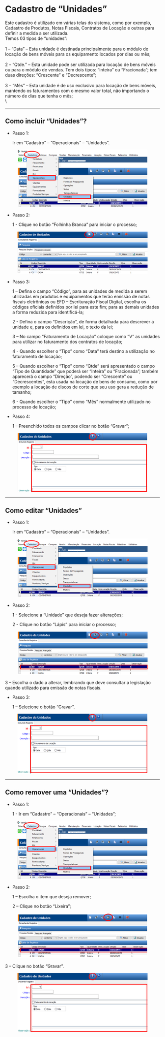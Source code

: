 # Cadastro de “Unidades”

Este cadastro é utilizado em várias telas do sistema, como por exemplo, Cadastro de Produtos, Notas Fiscais, Contratos de Locação e outras para definir a medida a ser utilizada.\
Temos 03 tipos de “unidades”:\
\
1 – “Data” – Esta unidade é destinada principalmente para o módulo de locação de bens móveis para os equipamento locados por dias ou mês;\
\
2 – “Qtde.” – Esta unidade pode ser utilizada para locação de bens móveis ou para o módulo de vendas. Tem dois tipos: “Inteira” ou “Fracionada”; tem duas direções: “Crescente” e “Decrescente”;\
\
3 – “Mês” – Esta unidade é de uso exclusivo para locação de bens móveis, mantendo os faturamentos com o mesmo valor total, não importando o número de dias que tenha o mês;\
\


***

## Como incluir “Unidades”?

*   Passo 1:

    Ir em “Cadastro” – “Operacionais” – “Unidades”.

<figure><img src="../../../.gitbook/assets/image (8) (1) (1) (1).png" alt=""><figcaption></figcaption></figure>

*   Passo 2:

    1 - Clique no botão “Folhinha Branca” para iniciar o processo;

<figure><img src="../../../.gitbook/assets/image (1) (1) (1) (1) (1) (1) (1).png" alt=""><figcaption></figcaption></figure>

*   Passo 3:

    1 – Defina o campo “Código”, para as unidades de medida a serem utilizadas em produtos e equipamentos que terão emissão de notas fiscais eletrônicas ou EFD – Escrituração Fiscal Digital, escolha os códigos oficiais definidos por lei para este fim; para as demais unidades a forma reduzida para identificá-la;

    2 - Defina o campo “Descrição”, de forma detalhada para descrever a unidade e, para os definidos em lei, o texto da lei;

    3 – No campo “Faturamento de Locação” coloque como “V” as unidades para utilizar no faturamento dos contratos de locação;

    4 - Quando escolher o “Tipo” como “Data” terá destino a utilização no faturamento de locação;

    5 – Quando escolher o “Tipo” como “Qtde” será apresentado o campo “Tipo de Quantidade” que poderá ser “Inteira” ou “Fracionada”; também aparecerá o campo “Direção”, podendo ser “Crescente” ou “Decrescentes”, esta usada na locação de bens de consumo, como por exemplo a locação de discos de corte que seu uso gera a redução de tamanho;

    6 - Quando escolher o “Tipo” como “Mês” normalmente utilizado no processo de locação;
*   Passo 4:

    1 – Preenchido todos os campos clicar no botão “Gravar”;

<figure><img src="../../../.gitbook/assets/image (2) (1) (1) (1) (1) (1) (1).png" alt=""><figcaption></figcaption></figure>

***

## Como editar “Unidades”

*   Passo 1:

    Ir em “Cadastro” – “Operacionais” – “Unidades”.

<figure><img src="../../../.gitbook/assets/image (3) (1) (1) (1) (1) (1).png" alt=""><figcaption></figcaption></figure>

*   Passo 2:

    1 - Selecione a “Unidade” que deseja fazer alterações;

    2 - Clique no botão “Lápis” para iniciar o processo;

<figure><img src="../../../.gitbook/assets/image (4) (1) (1) (1) (1).png" alt=""><figcaption></figcaption></figure>

3 – Escolha o dado a alterar, lembrando que deve consultar a legislação quando utilizado para emissão de notas fiscais.

*   Passo 3:

    1 – Selecione o botão “Gravar”.

<figure><img src="../../../.gitbook/assets/image (5) (1) (1) (1) (1).png" alt=""><figcaption></figcaption></figure>

***

## Como remover uma “Unidades”?

*   Passo 1:

    1 - Ir em “Cadastro” – “Operacionais” – “Unidades”;

<figure><img src="../../../.gitbook/assets/image (6) (1) (1) (1) (1).png" alt=""><figcaption></figcaption></figure>

*   Passo 2:

    1 – Escolha o item que deseja remover;

    2 – Clique no botão “Lixeira”;

<figure><img src="../../../.gitbook/assets/image (7) (1) (1) (1) (1).png" alt=""><figcaption></figcaption></figure>

3 – Clique no botão “Gravar”.

<figure><img src="../../../.gitbook/assets/image (630).png" alt=""><figcaption></figcaption></figure>
